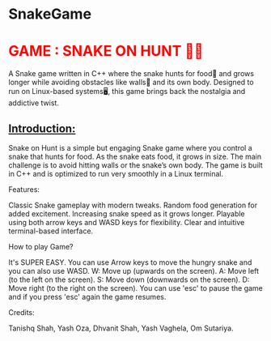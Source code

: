# SnakeGame

<H1 style="color:red">GAME : SNAKE ON HUNT 🐍🐍 </H1>

<P>A Snake game written in C++ where the snake hunts for food🍑 and grows longer while avoiding obstacles like walls🧱 and its own body. Designed to run on Linux-based systems🖥️, this game brings back the nostalgia and addictive twist.</P>

<h2><b><u>Introduction:</u></b></h2>

Snake on Hunt is a simple but engaging Snake game where you control a snake that hunts for food. As the snake eats food, it grows in size. The main challenge is to avoid hitting walls or the snake’s own body. The game is built in C++ and is optimized to run very smoothly in a Linux terminal.

Features:

Classic Snake gameplay with modern tweaks.
Random food generation for added excitement.
Increasing snake speed as it grows longer.
Playable using both arrow keys and WASD keys for flexibility.
Clear and intuitive terminal-based interface.

How to play Game?

It's SUPER EASY.
You can use Arrow keys to move the hungry snake and you can also use WASD.
	W: Move up (upwards on the screen).
	A: Move left (to the left on the screen).
	S: Move down (downwards on the screen).
	D: Move right (to the right on the screen).
You can use 'esc' to pause the game and if you press 'esc' again the game resumes.

Credits:

Tanishq Shah, 
Yash Oza, 
Dhvanit Shah, 
Yash Vaghela, 
Om Sutariya.
